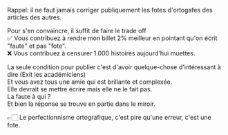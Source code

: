 Rappel: il ne faut jamais corriger publiquement les fotes d'ortogafes des articles des autres.  
  
Pour s'en convaincre, il suffit de faire le trade off  
✅ Vous contribuez à rendre mon billet 2% meilleur en pointant qu'on écrit "faute" et pas "fote".  
❌ Vous contribuez à censurer 1.000 histoires aujourd'hui muettes.  
  
La seule condition pour publier c'est d'avoir quelque-chose d'intéressant à dire (Exit les académiciens)  
Et vous avez tous une amie qui est brillante et complexée.  
Elle devrait se mettre écrire mais elle ne le fait pas.  
La faute à qui ?  
Et bien la réponse se trouve en partie dans le miroir.  
  
👉🏻 Le perfectionnisme ortografique, c'est pire qu'une erreur, c'est une fote.
